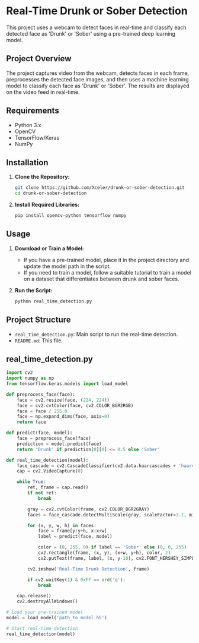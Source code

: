 # Real-Time Drunk or Sober Detection

This project uses a webcam to detect faces in real-time and classify each detected face as 'Drunk' or 'Sober' using a pre-trained deep learning model.

## Project Overview

The project captures video from the webcam, detects faces in each frame, preprocesses the detected face images, and then uses a machine learning model to classify each face as 'Drunk' or 'Sober'. The results are displayed on the video feed in real-time.

## Requirements

- Python 3.x
- OpenCV
- TensorFlow/Keras
- NumPy

## Installation

1. **Clone the Repository:**

    ```bash
    git clone https://github.com/Xceler/drunk-or-sober-detection.git
    cd drunk-or-sober-detection
    ```

2. **Install Required Libraries:**

    ```bash
    pip install opencv-python tensorflow numpy
    ```

## Usage

1. **Download or Train a Model:**
    - If you have a pre-trained model, place it in the project directory and update the model path in the script.
    - If you need to train a model, follow a suitable tutorial to train a model on a dataset that differentiates between drunk and sober faces.

2. **Run the Script:**

    ```bash
    python real_time_detection.py
    ```

## Project Structure

- `real_time_detection.py`: Main script to run the real-time detection.
- `README.md`: This file.

## real_time_detection.py

```python
import cv2
import numpy as np
from tensorflow.keras.models import load_model

def preprocess_face(face):
    face = cv2.resize(face, (224, 224))
    face = cv2.cvtColor(face, cv2.COLOR_BGR2RGB)
    face = face / 255.0
    face = np.expand_dims(face, axis=0)
    return face

def predict(face, model):
    face = preprocess_face(face)
    prediction = model.predict(face)
    return 'Drunk' if prediction[0][0] <= 0.5 else 'Sober'

def real_time_detection(model):
    face_cascade = cv2.CascadeClassifier(cv2.data.haarcascades + 'haarcascade_frontalface_default.xml')
    cap = cv2.VideoCapture(0)

    while True:
        ret, frame = cap.read()
        if not ret:
            break

        gray = cv2.cvtColor(frame, cv2.COLOR_BGR2GRAY)
        faces = face_cascade.detectMultiScale(gray, scaleFactor=1.1, minNeighbors=5, minSize=(30, 30))

        for (x, y, w, h) in faces:
            face = frame[y:y+h, x:x+w]
            label = predict(face, model)

            color = (0, 255, 0) if label == 'Sober' else (0, 0, 255)
            cv2.rectangle(frame, (x, y), (x+w, y+h), color, 2)
            cv2.putText(frame, label, (x, y-10), cv2.FONT_HERSHEY_SIMPLEX, 0.9, color, 2)

        cv2.imshow('Real-Time Drunk Detection', frame)

        if cv2.waitKey(1) & 0xFF == ord('q'):
            break

    cap.release()
    cv2.destroyAllWindows()

# Load your pre-trained model
model = load_model('path_to_model.h5')

# Start real-time detection
real_time_detection(model)

